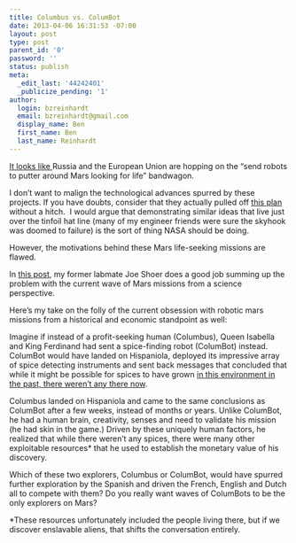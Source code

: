 ```yaml
---
title: Columbus vs. ColumBot
date: 2013-04-06 16:31:53 -07:00
layout: post
type: post
parent_id: '0'
password: ''
status: publish
meta:
  _edit_last: '44242401'
  _publicize_pending: '1'
author:
  login: bzreinhardt
  email: bzreinhardt@gmail.com
  display_name: Ben
  first_name: Ben
  last_name: Reinhardt
---
```


<p><a href="http://www.nasaspaceflight.com/2013/03/esa-roscosmos-sign-exomars-deal-nasa-refocus/" target="_blank">It looks like </a>Russia and the European Union are hopping on the “send robots to putter around Mars looking for life” bandwagon.</p>
<p>I don’t want to malign the technological advances spurred by these projects. If you have doubts, consider that they actually pulled off <a href="http://www.youtube.com/watch?feature=player_detailpage&amp;v=Ki_Af_o9Q9s" target="_blank">this plan</a> without a hitch.  I would argue that demonstrating similar ideas that live just over the tinfoil hat line (many of my engineer friends were sure the skyhook was doomed to failure) is the sort of thing NASA should be doing.</p>
<p>However, the motivations behind these Mars life-seeking missions are flawed.</p>
<p>In <a href="http://josephshoer.com/blog/2013/03/marswhelmed/" target="_blank">this post</a>, my former labmate Joe Shoer does a good job summing up the problem with the current wave of Mars missions from a science perspective.</p>
<p>Here’s my take on the folly of the current obsession with robotic mars missions from a historical and economic standpoint as well:</p>
<p>Imagine if instead of a profit-seeking human (Columbus), Queen Isabella and King Ferdinand had sent a spice-finding robot (ColumBot) instead. ColumBot would have landed on Hispaniola, deployed its impressive array of spice detecting instruments and sent back messages that concluded that while it might be possible for spices to have grown <a href="http://blog.chron.com/sciguy/2013/03/curiosity-findings-at-one-time-mars-was-suitable-to-life/" target="_blank">in this environment in the past, there weren’t any there now</a>.</p>
<p>Columbus landed on Hispaniola and came to the same conclusions as ColumBot after a few weeks, instead of months or years. Unlike ColumBot, he had a human brain, creativity, senses and need to validate his mission (he had skin in the game.) Driven by these uniquely human factors, he realized that while there weren’t any spices, there were many other exploitable resources* that he used to establish the monetary value of his discovery.</p>
<p>Which of these two explorers, Columbus or ColumBot, would have spurred further exploration by the Spanish and driven the French, English and Dutch all to compete with them? Do you really want waves of ColumBots to be the only explorers on Mars?</p>
<p>*These resources unfortunately included the people living there, but if we discover enslavable aliens, that shifts the conversation entirely.</p>
